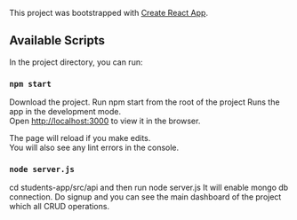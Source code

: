 This project was bootstrapped with [Create React App](https://github.com/facebook/create-react-app).

## Available Scripts

In the project directory, you can run:

### `npm start`
Download the project. Run npm start from the root of the project 
Runs the app in the development mode.<br>
Open [http://localhost:3000](http://localhost:3000) to view it in the browser.

The page will reload if you make edits.<br>
You will also see any lint errors in the console.

### `node server.js`
cd students-app/src/api
and then run node server.js
It will enable mongo db connection.
Do signup and you can see the main dashboard of the project which all CRUD operations.
